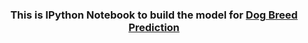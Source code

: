 <div align="center">

### This is IPython Notebook to build the model for <a href="https://github.com/Pranav-Nagpure/Dog-Breed-Prediction.git">Dog Breed Prediction</a>

</div>